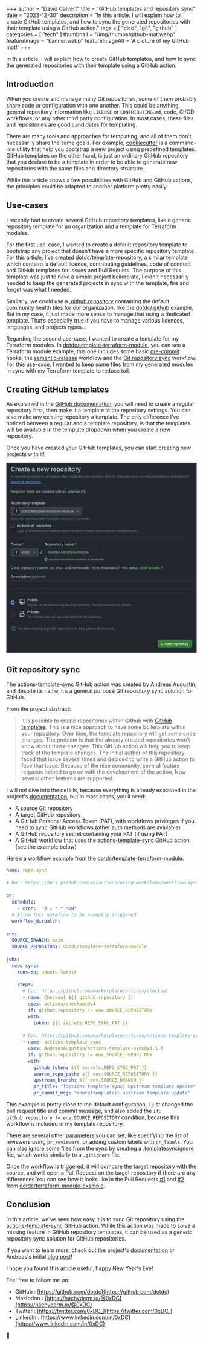 +++
author = "David Calvert"
title = "GitHub templates and repository sync"
date = "2023-12-30"
description = "In this article, I will explain how to create GitHub templates, and how to sync the generated repositories with their template using a GitHub action."
tags = [
    "cicd", "git", "github"
]
categories = [
    "tech"
]
thumbnail = "/img/thumbs/github-mat.webp"
featureImage = "banner.webp"
featureImageAlt = 'A picture of my GitHub mat!'
+++

<!--more-->

In this article, I will explain how to create GitHub templates, and how to sync the generated repositories with their template using a GitHub action.

## Introduction

When you create and manage many Git repositories, some of them probably share code or configuration with one another. This could be anything, general repository information like `LICENSE` or `CONTRIBUTING.md`, code, CI/CD workflows, or any other third party configuration. In most cases, these files and repositories are good candidates for templating.

There are many tools and approaches for templating, and all of them don’t necessarily share the same goals. For example, [cookiecutter](https://github.com/cookiecutter/cookiecutter) is a command-line utility that help you bootstrap a new project using predefined templates. GitHub templates on the other hand, is just an ordinary GitHub repository that you declare to be a template in order to be able to generate new repositories with the same files and directory structure.

While this article shows a few possibilities with GitHub and GitHub actions, the principles could be adapted to another platform pretty easily.

## Use-cases

I recently had to create several GitHub repository templates, like a generic repository template for an organization and a template for Terraform modules.

For the first use-case, I wanted to create a default repository template to bootstrap any project that doesn’t have a more specific repository template. For this article, I’ve created [dotdc/template-repository](https://github.com/dotdc/template-repository), a similar template which contains a default licence, contributing guidelines, code of conduct and GitHub templates for Issues and Pull Requets. The purpose of this template was just to have a simple project boilerplate, I didn't necessarily needed to keep the generated projects in sync with the template, fire and forget was what I needed.

Similarly, we could use a [.github repository](https://docs.github.com/en/communities/setting-up-your-project-for-healthy-contributions/creating-a-default-community-health-file) containing the default community health files for our organization, like the [dotdc/.github](https://github.com/dotdc/.github) example. But in my case, it just made more sense to manage that using a dedicated template. That’s especially true if you have to manage various licences, languages, and projects types…

Regarding the second use-case, I wanted to create a template for my Terraform modules. In [dotdc/template-terraform-module](https://github.com/dotdc/template-terraform-module), you can see a Terraform module example, this one includes some basic [pre-commit](https://github.com/pre-commit/pre-commit) hooks, the [semantic-release](https://github.com/semantic-release/semantic-release) workflow and the [Git repository sync](https://github.com/AndreasAugustin/actions-template-sync) workflow. For this use-case, I wanted to keep some files from my generated modules in sync with my Terraform template to reduce toil.

## Creating GitHub templates

As explained in the [GitHub documentation](https://docs.github.com/en/repositories/creating-and-managing-repositories/creating-a-template-repository), you will need to create a regular repository first, then make it a template in the repository settings. You can also make any existing repository a template. The only difference I’ve noticed between a regular and a template repository, is that the templates will be available in the template dropdown when you create a new repository.

Once you have created your GitHub templates, you can start creating new projects with it!

![Screenshot: Creation of GitHub repository using a template](create-repo.webp "Screenshot: Creation of GitHub repository using a template.")

## Git repository sync

The [actions-template-sync](https://github.com/marketplace/actions/actions-template-sync) GitHub action was created by [Andreas Augustin](https://github.com/AndreasAugustin), and despite its name, it’s a general purpose Git repository sync solution for GitHub.

From the project abstract:

> It is possible to create repositories within Github with [GitHub templates](https://docs.github.com/en/github/creating-cloning-and-archiving-repositories/creating-a-template-repository). This is a nice approach to have some boilerplate within your repository. Over time, the template repository will get some code changes. The problem is that the already created repositories won't know about those changes. This GitHub action will help you to keep track of the template changes. The initial author of this repository faced that issue several times and decided to write a GitHub action to face that issue. Because of the nice community, several feature requests helped to go on with the development of the action. Now several other features are supported.

I will not dive into the details, because everything is already explained in the project's [documentation](https://github.com/marketplace/actions/actions-template-sync#usage), but in most cases, you’ll need:

- A source Git repository
- A target GitHub repository
- A GitHub Personal Access Token (PAT), with workflows privileges if you need to sync GitHub workflows (other auth methods are available)
- A GitHub repository secret containing your PAT (if using PAT)
- A GitHub workflow that uses the [actions-template-sync](https://github.com/marketplace/actions/actions-template-sync) GitHub action (see the example below)

Here’s a workflow example from the [dotdc/template-terraform-module](https://github.com/dotdc/template-terraform-module):

```yaml
name: repo-sync

# Doc: https://docs.github.com/en/actions/using-workflows/workflow-syntax-for-github-actions

on:
  schedule:
    - cron:  "0 1 * * MON"
  # Allow this workflow to be manually triggered
  workflow_dispatch:

env:
  SOURCE_BRANCH: main
  SOURCE_REPOSITORY: dotdc/template-terraform-module

jobs:
  repo-sync:
    runs-on: ubuntu-latest

    steps:
      # Doc: https://github.com/marketplace/actions/checkout
      - name: Checkout ${{ github.repository }}
        uses: actions/checkout@v4
        if: github.repository != env.SOURCE_REPOSITORY
        with:
          token: ${{ secrets.REPO_SYNC_PAT }}

      # Doc: https://github.com/marketplace/actions/actions-template-sync
      - name: actions-template-sync
        uses: AndreasAugustin/actions-template-sync@v1.1.8
        if: github.repository != env.SOURCE_REPOSITORY
        with:
          github_token: ${{ secrets.REPO_SYNC_PAT }}
          source_repo_path: ${{ env.SOURCE_REPOSITORY }}
          upstream_branch: ${{ env.SOURCE_BRANCH }}
          pr_title: "[actions-template-sync] Upstream template update"
          pr_commit_msg: "chore(template): upstream template update"
```

This example is pretty close to the default configuration, I just changed the pull request title and commit message, and also added the `if: github.repository != env.SOURCE_REPOSITORY` condition, because this workflow is included in my template repository.

There are several other [parameters](https://github.com/AndreasAugustin/actions-template-sync#configuration-parameters) you can set, like specifying the list of reviewers using `pr_reviewers`, or adding custom labels with `pr_labels`. You can also ignore some files from the sync by creating a [.templatesyncignore](https://github.com/AndreasAugustin/actions-template-sync?tab=readme-ov-file#ignore-files) file, which works similarly to a `.gitignore` file.

Once the workflow is triggered, it will compare the target repository with the source, and will open a Pull Request on the target repository if there are any differences You can see how it looks like in the Pull Requests [#1](https://github.com/dotdc/terraform-module-example/pull/1) and [#2](https://github.com/dotdc/terraform-module-example/pull/2) from [dotdc/terraform-module-example](https://github.com/dotdc/terraform-module-example).

## Conclusion

In this article, we've seen how easy it is to sync Git repository using the [actions-template-sync](https://github.com/marketplace/actions/actions-template-sync) GitHub action. While this action was made to solve a missing feature in GitHub repository templates, it can be used as a generic repository sync solution for GitHub repositories.

If you want to learn more, check out the project's [documentation](https://github.com/AndreasAugustin/actions-template-sync?tab=readme-ov-file#actions-template-sync) or Andreas's initial [blog post](https://andreas-augustin.dev/blogs/git/git_action_sync/)!

I hope you found this article useful, happy New Year's Eve!

Feel free to follow me on:

- GitHub : [https://github.com/dotdc](https://github.com/dotdc)
- Mastodon : [https://hachyderm.io/@0xDC](https://hachyderm.io/@0xDC)
- Twitter : [https://twitter.com/0xDC_](https://twitter.com/0xDC_)
- LinkedIn : [https://www.linkedin.com/in/0xDC](https://www.linkedin.com/in/0xDC)

👋
